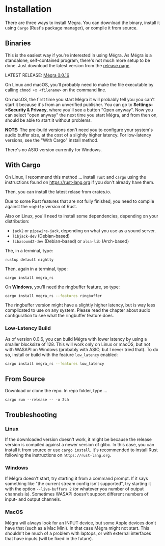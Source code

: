 # Installation

There are three ways to install Mégra. You can download the binary, install it using `Cargo` (Rust's package manager), or compile it from source.

## Binaries

This is the easiest way if you're interested in using Mégra. As Mégra is a standalone, self-contained program, there's not much more setup to be done. Just download the latest version from the <a href="https://github.com/the-drunk-coder/megra.rs/releases/" target="_blank">release page</a>.

LATEST RELEASE: <a href="https://github.com/the-drunk-coder/megra.rs/releases/tag/v0.0.16" target="_blank">Mégra 0.0.16</a>

On Linux and macOS, you'll probably need to make the file executable by calling `chmod +x <filename>` on the command line.

On macOS, the first time you start Mégra it will probably tell you you can't start it because it's from an unverified publisher. You can go to **Settings->Security & Privacy**, where you'll see a button "Open anyway". Now you can select "open anyway" the next time you start Mégra, and from then on, should be able to start it without problems.

**NOTE:** The pre-build versions don't need you to configure your system's audio buffer size, at the cost of a slightly higher latency. For low-latency versions, see the "With Cargo" install method.

There's no ASIO version currently for Windows.

## With Cargo

On Linux, I recommend this method ... install `rust` and `cargo` using the instructions found on <a href="https://rust-lang.org" target="_blank">https://rust-lang.org</a> if you don't already have them.

Then, you can install the latest relase from crates.io.

Due to some Rust features that are not fully finished, you need to compile against the `nightly` version of Rust.

Also on Linux, you'll need to install some dependencies, depending on your distribution:

* `jack2` or `pipewire-jack`, depending on what you use as a sound server.
* `libjack-dev` (Debian-based) 
* `libasound2-dev` (Debian-based) or `alsa-lib` (Arch-based)


The, in a terminal, type:
```
rustup default nightly
```

Then, again in a terminal, type:
```
cargo install megra_rs
```

On **Windows**, you'll need the ringbuffer feature, so type:
```bash
cargo install megra_rs --features ringbuffer
```

The ringbuffer version might have a slightly higher latency, but is way less complicated to use on any system.
Please read the chapter about audio configuration to see what the ringbuffer feature does.

### Low-Latency Build

As of version 0.0.6, you can build Mégra with lower latency by using a smaller blocksize of 128. This will
work only on Linux or macOS, but not with WASAPI on Windows (probably with ASIO, but I never tried that). 
To do so, install or build with the feature `low_latency` enabled:

```bash
cargo install megra_rs --features low_latency
```

## From Source

Download or clone the repo. In repo folder, type ...

```
cargo run --release -- -o 2ch
```

## Troubleshooting

### Linux 

If the downloaded version doesn't work, it might be because the release version is compiled against a newer version of glibc. In this case, 
you can install it from source or use `cargo install`. It's recommended to install Rust following the instructions on `https://rust-lang.org`.

### Windows

If Mégra doesn't start, try starting it from a command prompt. If it says something like "the current stream config isn't supported", try starting it with the option `--live-buffers 2` (or whatever you number of output channels is). Sometimes WASAPI doesn't support different numbers of input- and output channels.


### MacOS

Mégra will always look for an INPUT device, but some Apple devices don't have that (such as a Mac Mini). In that case Mégra might not start. This shouldn't be much of a problem with laptops, or with external interfaces that have inputs (will be fixed in the future).
